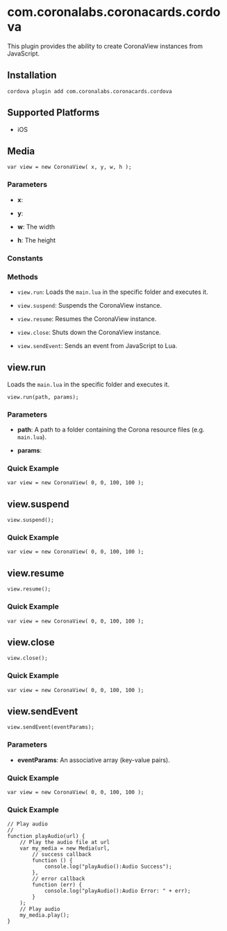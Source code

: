 <!---
# The MIT License (MIT)
# 
# Copyright (c) 2014 Corona Labs
# 
# Permission is hereby granted, free of charge, to any person obtaining a copy of
# this software and associated documentation files (the "Software"), to deal in
# the Software without restriction, including without limitation the rights to
# use, copy, modify, merge, publish, distribute, sublicense, and/or sell copies # of
# the Software, and to permit persons to whom the Software is furnished to do so,
# subject to the following conditions:
# 
# The above copyright notice and this permission notice shall be included in all
# copies or substantial portions of the Software.
# 
# THE SOFTWARE IS PROVIDED "AS IS", WITHOUT WARRANTY OF ANY KIND, EXPRESS OR
# IMPLIED, INCLUDING BUT NOT LIMITED TO THE WARRANTIES OF MERCHANTABILITY, # FITNESS
# FOR A PARTICULAR PURPOSE AND NONINFRINGEMENT. IN NO EVENT SHALL THE AUTHORS OR
# COPYRIGHT HOLDERS BE LIABLE FOR ANY CLAIM, DAMAGES OR OTHER LIABILITY, WHETHER
# IN AN ACTION OF CONTRACT, TORT OR OTHERWISE, ARISING FROM, OUT OF OR IN
# CONNECTION WITH THE SOFTWARE OR THE USE OR OTHER DEALINGS IN THE SOFTWARE.
-->

# com.coronalabs.coronacards.cordova

This plugin provides the ability to create CoronaView instances from JavaScript.

## Installation

    cordova plugin add com.coronalabs.coronacards.cordova

## Supported Platforms

- iOS

## Media

    var view = new CoronaView( x, y, w, h );

### Parameters

- __x__: 

- __y__: 

- __w__: The width

- __h__: The height


### Constants

### Methods

- `view.run`: Loads the `main.lua` in the specific folder and executes it.

- `view.suspend`: Suspends the CoronaView instance.

- `view.resume`: Resumes the CoronaView instance.

- `view.close`: Shuts down the CoronaView instance.

- `view.sendEvent`: Sends an event from JavaScript to Lua.

## view.run

Loads the `main.lua` in the specific folder and executes it.

    view.run(path, params);

### Parameters

- __path__: A path to a folder containing the Corona resource files (e.g. `main.lua`).

- __params__: 

### Quick Example

    var view = new CoronaView( 0, 0, 100, 100 );


## view.suspend

    view.suspend();

### Quick Example

    var view = new CoronaView( 0, 0, 100, 100 );


## view.resume

    view.resume();

### Quick Example

    var view = new CoronaView( 0, 0, 100, 100 );


## view.close

    view.close();

### Quick Example

    var view = new CoronaView( 0, 0, 100, 100 );


## view.sendEvent

    view.sendEvent(eventParams);

### Parameters

- __eventParams__: An associative array (key-value pairs).

### Quick Example

    var view = new CoronaView( 0, 0, 100, 100 );



### Quick Example

    // Play audio
    //
    function playAudio(url) {
        // Play the audio file at url
        var my_media = new Media(url,
            // success callback
            function () {
                console.log("playAudio():Audio Success");
            },
            // error callback
            function (err) {
                console.log("playAudio():Audio Error: " + err);
            }
        );
        // Play audio
        my_media.play();
    }

